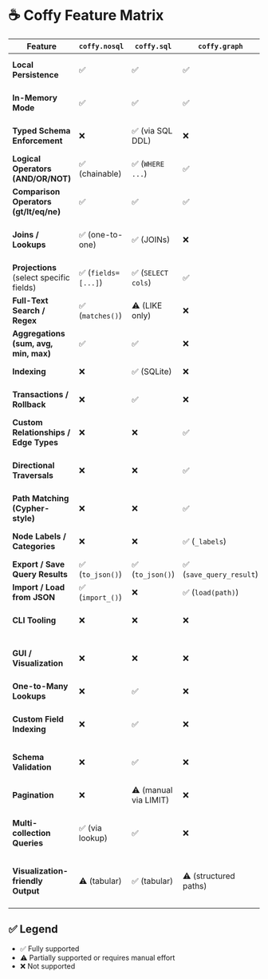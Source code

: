 # ☕ Coffy Feature Matrix
| Feature                                  | `coffy.nosql`      | `coffy.sql`           | `coffy.graph`           | Notes / Gaps                                          |
| ---------------------------------------- | ------------------ | --------------------- | ----------------------- | ----------------------------------------------------- |
| **Local Persistence**               | ✅                  | ✅            | ✅                       | All support persistance on provided path                        |
| **In-Memory Mode**                       | ✅                  | ✅                     | ✅                       | All support `:memory:` or `None` fallback             |
| **Typed Schema Enforcement**             | ❌                  | ✅ (via SQL DDL)       | ❌                       | Only SQLite supports explicit schemas                 |
| **Logical Operators (AND/OR/NOT)**       | ✅ (chainable)      | ✅ (`WHERE ...`)       | ✅                       | SQL uses standard SQL WHERE logic                     |
| **Comparison Operators (gt/lt/eq/ne)**   | ✅                  | ✅                     | ✅                       | Uniformly supported across all                        |
| **Joins / Lookups**                      | ✅ (one-to-one)     | ✅ (JOINs)             | ❌                       | One-to-many not yet supported in `nosql` or `graph`   |
| **Projections** (select specific fields) | ✅ (`fields=[...]`) | ✅ (`SELECT cols`)     | ✅                       | All support limited projections                       |
| **Full-Text Search / Regex**             | ✅ (`matches()`)    | ⚠️ (LIKE only)        | ❌                       | Only `nosql` supports regex matching                  |
| **Aggregations (sum, avg, min, max)**    | ✅                  | ✅                     | ❌                       | `graph` has no aggregation utilities yet              |
| **Indexing**                             | ❌                  | ✅ (SQLite)            | ❌                       | Indexes are only available in `sql`                   |
| **Transactions / Rollback**              | ❌                  | ✅                     | ❌                       | Only `sql` has ACID semantics via SQLite              |
| **Custom Relationships / Edge Types**    | ❌                  | ❌                     | ✅                       | `graph` has `_type` and attributes on edges           |
| **Directional Traversals**               | ❌                  | ❌                     | ✅                       | Supports directed + undirected graphs                 |
| **Path Matching (Cypher-style)**         | ❌                  | ❌                     | ✅                       | `match_full_path`, `match_node_path`, etc.            |
| **Node Labels / Categories**             | ❌                  | ❌                     | ✅ (`_labels`)           | Labeled nodes are unique to GraphDB                   |
| **Export / Save Query Results**          | ✅ (`to_json()`)    | ✅ (`to_json()`)       | ✅ (`save_query_result`) | All can save JSON output                              |
| **Import / Load from JSON**              | ✅ (`import_()`)    | ❌                     | ✅ (`load(path)`)        | SQL must load via SQL                                 |
| **CLI Tooling**                          | ❌                  | ❌                     | ❌                       | Would be a useful enhancement                         |
| **GUI / Visualization**                  | ❌                  | ❌                     | ❌                       | Not yet implemented; graph would benefit most         |
| **One-to-Many Lookups**                  | ❌                  | ✅                     | ❌                       | Could be a good feature for `nosql`                   |
| **Custom Field Indexing**                | ❌                  | ✅                     | ❌                       | Needed for performance scaling in `nosql` and `graph` |
| **Schema Validation**                    | ❌                  | ✅                     | ❌                       | SQLite enforces schema; `nosql` is fully dynamic      |
| **Pagination**                           | ❌                  | ⚠️ (manual via LIMIT) | ❌                       | Needs to be added to `nosql` and `graph`              |
| **Multi-collection Queries**             | ✅ (via lookup)     | ✅                     | ❌                       | Graph queries are limited to one graph instance       |
| **Visualization-friendly Output**        | ⚠️ (tabular)       | ✅ (tabular)           | ⚠️ (structured paths)   | Could standardize better for frontend integration     |

## ✅ Legend
- ✅ Fully supported
- ⚠️ Partially supported or requires manual effort
- ❌ Not supported